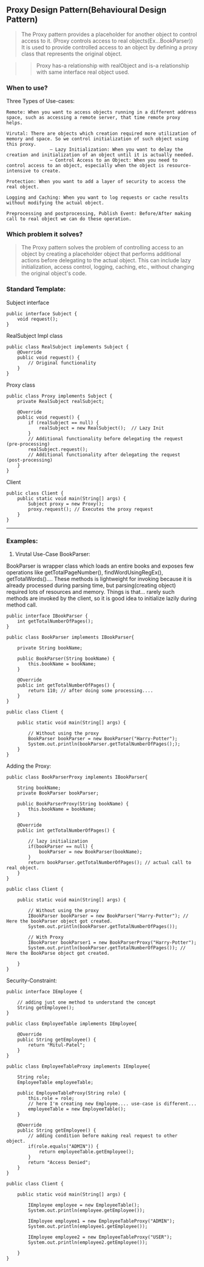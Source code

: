 Proxy Design Pattern(Behavioural Design Pattern)
---

> The Proxy pattern provides a placeholder for another object to control access to it. (Proxy controls access to real objects(Ex...BookParser))
> It is used to provide controlled access to an object by defining a proxy class that represents the original object.

>> Proxy has-a relationship with realObject and is-a relationship with same interface real object used.


### When to use?

Three Types of Use-cases:

    Remote: When you want to access objects running in a different address space, such as accessing a remote server, that time remote proxy helps.
    
    Virutal: There are objects which creation required more utilization of memory and space. So we control initialization of such object using this proxy.
                    — Lazy Initialization: When you want to delay the creation and initialization of an object until it is actually needed.
                    — Control Access to an Object: When you need to control access to an object, especially when the object is resource-intensive to create.
    
    Protection: When you want to add a layer of security to access the real object.
    
    Logging and Caching: When you want to log requests or cache results without modifying the actual object.

    Preprocessing and postprocessing, Publish Event: Before/After making call to real object we can do these operation.


### Which problem it solves?

> The Proxy pattern solves the problem of controlling access to an object by creating a placeholder object that performs additional actions before delegating to the actual object. This can include lazy initialization, access control, logging, caching, etc., without changing the original object's code.

### Standard Template:

Subject interface

    public interface Subject {
        void request();
    }

RealSubject Impl class

    public class RealSubject implements Subject {
        @Override
        public void request() {
            // Original functionality
        }
    }

Proxy class

    public class Proxy implements Subject {
        private RealSubject realSubject;

        @Override
        public void request() {
            if (realSubject == null) {
                realSubject = new RealSubject();  // Lazy Init
            }
            // Additional functionality before delegating the request (pre-processing)
            realSubject.request();
            // Additional functionality after delegating the request (post-processing)
        }
    }

Client

    public class Client {
        public static void main(String[] args) {
            Subject proxy = new Proxy();
            proxy.request(); // Executes the proxy request
        }
    }

---

### Examples:

1) Virutal Use-Case BookParser:

BookParser is wrapper class which loads an entire books and exposes few operations like getTotalPageNumber(), findWordUsingRegEx(), getTotalWords()....
These methods is lightweight for invoking because it is already processed during parsing time, but parsing(creating object) required lots of resources and memory.
Things is that... rarely such methods are invoked by the client, so it is good idea to initialize lazily during method call.


    public interface IBookParser {
        int getTotalNumberOfPages();
    }
    
    public class BookParser implements IBookParser{
    
        private String bookName;
    
        public BookParser(String bookName) {
            this.bookName = bookName;
        }
    
        @Override
        public int getTotalNumberOfPages() {
            return 110; // after doing some processing....
        }
    }
    
    public class Client {
    
        public static void main(String[] args) {
    
            // Without using the proxy
            BookParser bookParser = new BookParser("Harry-Potter");
            System.out.println(bookParser.getTotalNumberOfPages(););
        }
    }

Adding the Proxy:


    public class BookParserProxy implements IBookParser{
    
        String bookName;
        private BookParser bookParser;
    
        public BookParserProxy(String bookName) {
            this.bookName = bookName;
        }
    
        @Override
        public int getTotalNumberOfPages() {
    
            // lazy initialization
            if(bookParser == null) {
                bookParser = new BookParser(bookName);
            }
            return bookParser.getTotalNumberOfPages(); // actual call to real object.
        }
    }

    public class Client {
    
        public static void main(String[] args) {
    
            // Without using the proxy
            IBookParser bookParser = new BookParser("Harry-Potter"); // Here the bookParser object got created.
            System.out.println(bookParser.getTotalNumberOfPages());
    
            // With Proxy
            IBookParser bookParser1 = new BookParserProxy("Harry-Potter");
            System.out.println(bookParser.getTotalNumberOfPages()); // Here the BookParse object got created.
    
        }
    }

Security-Constraint:

    public interface IEmployee {
    
        // adding just one method to understand the concept
        String getEmployee();
    }

    public class EmployeeTable implements IEmployee{
    
        @Override
        public String getEmployee() {
            return "Mitul-Patel";
        }
    }

    public class EmployeeTableProxy implements IEmployee{
    
        String role;
        EmployeeTable employeeTable;
        
        public EmployeeTableProxy(String role) {
            this.role = role;
            // here I'm creating new Employee.... use-case is different...
            employeeTable = new EmployeeTable();
        }
    
        @Override
        public String getEmployee() {
            // adding condition before making real request to other object. 
            if(role.equals("ADMIN")) {
                return employeeTable.getEmployee();
            }
            return "Access Denied";
        }
    }

    public class Client {
    
        public static void main(String[] args) {
    
            IEmployee employee = new EmployeeTable();
            System.out.println(employee.getEmployee());
    
            IEmployee employee1 = new EmployeeTableProxy("ADMIN");
            System.out.println(employee1.getEmployee());
    
            IEmployee employee2 = new EmployeeTableProxy("USER");
            System.out.println(employee2.getEmployee());
    
        }
    }